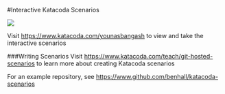 #Interactive Katacoda Scenarios

[![](http://shields.katacoda.com/katacoda/younasbangash/count.svg)](https://www.katacoda.com/younasbangash "Get your profile on Katacoda.com")

Visit https://www.katacoda.com/younasbangash to view and take the interactive scenarios

###Writing Scenarios
Visit https://www.katacoda.com/teach/git-hosted-scenarios to learn more about creating Katacoda scenarios

For an example repository, see https://www.github.com/benhall/katacoda-scenarios
